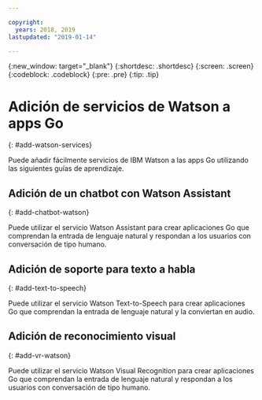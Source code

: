 ```yaml
---

copyright:
  years: 2018, 2019
lastupdated: "2019-01-14"

---
```


{:new_window: target="_blank"}
{:shortdesc: .shortdesc}
{:screen: .screen}
{:codeblock: .codeblock}
{:pre: .pre}
{:tip: .tip}

# Adición de servicios de Watson a apps Go
{: #add-watson-services}

Puede añadir fácilmente servicios de IBM Watson a las apps Go utilizando las siguientes guías de aprendizaje.

<!-- Need topic links once they are moved to the Watson repo. Add links to each section "For more information..." -->

## Adición de un chatbot con Watson Assistant
{: #add-chatbot-watson}

Puede utilizar el servicio Watson Assistant para crear aplicaciones Go que comprendan la entrada de lenguaje natural y respondan a los usuarios con conversación de tipo humano.

## Adición de soporte para texto a habla
{: #add-text-to-speech}

Puede utilizar el servicio Watson Text-to-Speech para crear aplicaciones Go que comprendan la entrada de lenguaje natural y la conviertan en audio.

## Adición de reconocimiento visual
{: #add-vr-watson}

Puede utilizar el servicio Watson Visual Recognition para crear aplicaciones Go que comprendan la entrada de lenguaje natural y respondan a los usuarios con conversación de tipo humano.
